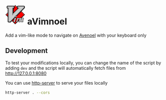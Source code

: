 # ![Logo](assets/avimnoel64x64.png) aVimnoel

Add a vim-like mode to navigate on [Avenoel](https://avenoel.org) with your keyboard only

## Development

To test your modifications locally, you can change the name of the script by adding `dev` and the script will automatically fetch files from http://127.0.0.1:8080

You can use [http-server](https://www.npmjs.com/package/http-server) to serve your files locally
```sh
http-server . --cors
```